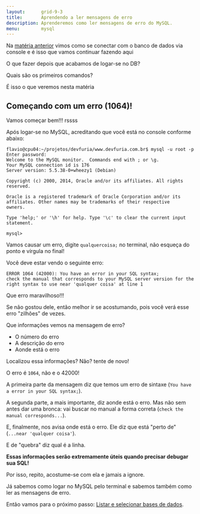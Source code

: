 ```yaml
---
layout:      grid-9-3
title:       Aprendendo a ler mensagens de erro
description: Aprenderemos como ler mensagens de erro do MySQL.
menu:        mysql
---
```


Na [matéria anterior](../mysql-pelo-terminal/) vimos como se conectar com o banco de dados via console e é isso que vamos continuar fazendo aqui

O que fazer depois que acabamos de logar-se no DB?

Quais são os primeiros comandos?

É isso o que veremos nesta matéria


Começando com um erro (1064)!
---

Vamos começar bem!!! rssss

Após logar-se no MySQL, acreditando que você está no console conforme abaixo:

    flavio@cpu04:~/projetos/devfuria/www.devfuria.com.br$ mysql -u root -p
    Enter password: 
    Welcome to the MySQL monitor.  Commands end with ; or \g.
    Your MySQL connection id is 176
    Server version: 5.5.38-0+wheezy1 (Debian)

    Copyright (c) 2000, 2014, Oracle and/or its affiliates. All rights reserved.

    Oracle is a registered trademark of Oracle Corporation and/or its
    affiliates. Other names may be trademarks of their respective
    owners.

    Type 'help;' or '\h' for help. Type '\c' to clear the current input statement.

    mysql> 

Vamos causar um erro, digite `qualquercoisa;` no terminal, não esqueça do ponto e vírgula no final!

Você deve estar vendo o seguinte erro:

    ERROR 1064 (42000): You have an error in your SQL syntax;
    check the manual that corresponds to your MySQL server version for the right syntax to use near 'qualquer coisa' at line 1

Que erro maravilhoso!!!

Se não gostou dele, então melhor ir se acostumando, pois você verá esse erro "zilhões" de vezes.

Que informações vemos na mensagem de erro?

- O número do erro
- A descrição do erro
- Aonde está o erro

Localizou essa informações? Não? tente de novo!

O erro é `1064`, não e o 42000!

A primeira parte da mensagem diz que temos um erro de sintaxe (`You have a error in your SQL syntax;`).

A segunda parte, a mais importante, diz aonde está o erro. Mas não sem antes dar uma bronca: vai buscar no manual a
forma correta (`check the manual corresponds...`).

E, finalmente, nos avisa onde está o erro. Ele diz que está "perto de" (`...near 'qualquer coisa'`).

E de "quebra" diz qual é a linha.

__Essas informações serão extremamente úteis quando precisar debugar sua SQL!__

Por isso, repito, acostume-se com ela e jamais a ignore.

Já sabemos como logar no MySQL pelo terminal e sabemos também como ler as mensagens de erro.

Então vamos para o próximo passo: [Listar e selecionar bases de dados](../mysql-listar-base/).
